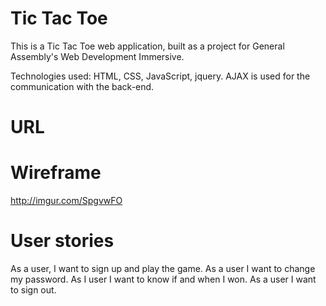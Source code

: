# Tic Tac Toe


This is a Tic Tac Toe web application, built as a project for General Assembly's Web Development Immersive.

Technologies used: HTML, CSS, JavaScript, jquery. AJAX is used for the communication with the back-end.


# URL




# Wireframe

http://imgur.com/SpgvwFO


# User stories

As a user, I want to sign up and play the game.
As a user I want to change my password.
As I user I want to know if and when I won.
As a user I want to sign out.

